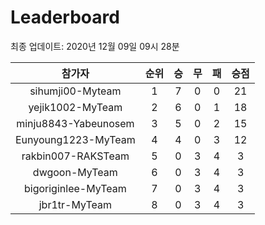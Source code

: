# Leaderboard
최종 업데이트: 2020년 12월 09일 09시 28분




| 참가자 | 순위 | 승 | 무 | 패 | 승점 |
|:---:|:---:|:---:|:---:|:---:|:---:|
| sihumji00-Myteam | 1 | 7 | 0 | 0 | 21 |
| yejik1002-MyTeam | 2 | 6 | 0 | 1 | 18 |
| minju8843-Yabeunosem | 3 | 5 | 0 | 2 | 15 |
| Eunyoung1223-MyTeam | 4 | 4 | 0 | 3 | 12 |
| rakbin007-RAKSTeam | 5 | 0 | 3 | 4 | 3 |
| dwgoon-MyTeam | 6 | 0 | 3 | 4 | 3 |
| bigoriginlee-MyTeam | 7 | 0 | 3 | 4 | 3 |
| jbr1tr-MyTeam | 8 | 0 | 3 | 4 | 3 |